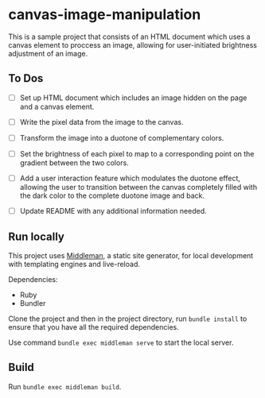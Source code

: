 # canvas-image-manipulation

This is a sample project that consists of an HTML document which uses a canvas element to proccess an image, allowing for user-initiated brightness adjustment of an image.

## To Dos

- [ ] Set up HTML document which includes an image hidden on the page and a canvas element.
- [ ] Write the pixel data from the image to the canvas.
- [ ] Transform the image into a duotone of complementary colors.
- [ ] Set the brightness of each pixel to map to a corresponding point on the gradient between the two colors.
- [ ] Add a user interaction feature which modulates the duotone effect, allowing the user to transition between the canvas completely filled with the dark color to the complete duotone image and back.
- [ ] Update README with any additional information needed.


## Run locally

This project uses [Middleman](https://middlemanapp.com), a static site generator, for local development with templating engines and live-reload.

Dependencies:
- Ruby
- Bundler

Clone the project and then in the project directory, run `bundle install` to ensure that you have all the required dependencies.

Use command `bundle exec middleman serve` to start the local server.

## Build

Run `bundle exec middleman build`.
